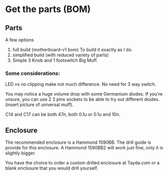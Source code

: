Get the parts (BOM)
==========================

## Parts

A few options
1. full build (motherboard-v1 bom) To build it exactly as I do.
2. simplified build (with reduced variety of parts)
3. Simple 3 Knob and 1 footswitch Big Muff.


### Some considerations:

LED vs no clipping make not much difference. No need for 3 way switch.

You may notice a huge volume drop with some Germanium diodes. If you're unsure, you can use 2 3 pins sockets to be able to try out different diodes. (insert picture of universal muff).

C14 and C17 can be both 47n, both 0.1u or 0.1u and 10n.

## Enclosure

The recommended enclosure is a Hammond 1590BB. The drill guide is provide for this enclosure.
A Hammond 1590BB2 will work just fine, only it is slightly bigger.

You have the choice to order a custom drilled enclosure at Tayda.com or a blank enclosure that you would drill yourself.
